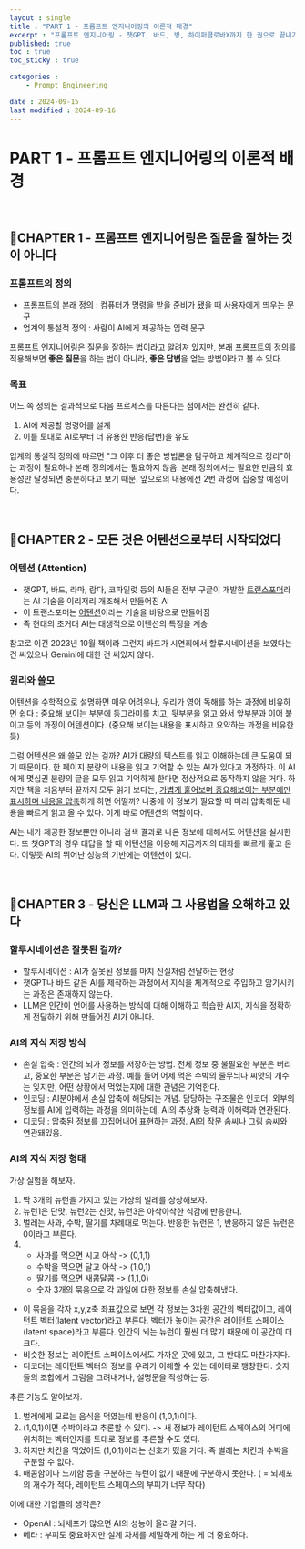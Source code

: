 ```yaml
---
layout : single
title : "PART 1 - 프롬프트 엔지니어링의 이론적 패경"
excerpt : "프롬프트 엔지니어링 - 챗GPT, 바드, 빙, 하이퍼클로바X까지 한 권으로 끝내기"
published: true
toc : true
toc_sticky : true

categories : 
    - Prompt Engineering

date : 2024-09-15
last modified : 2024-09-16
---
```


# PART 1 - 프롬프트 엔지니어링의 이론적 배경 #

<br>

## 📝CHAPTER 1 - 프롬프트 엔지니어링은 질문을 잘하는 것이 아니다 ##

### 프롬프트의 정의
 - 프롬프트의 본래 정의 : 컴퓨터가 명령을 받을 준비가 됐을 때 사용자에게 띄우는 문구  
 - 업계의 통설적 정의 : 사람이 AI에게 제공하는 입력 문구

프롬프트 엔지니어링은 질문을 잘하는 법이라고 알려져 있지만, 본래 프롬프트의 정의를 적용해보면 **좋은 질문**을 하는 법이 아니라, **좋은 답변**을 얻는 방법이라고 볼 수 있다.

### 목표
어느 쪽 정의든 결과적으로 다음 프로세스를 따른다는 점에서는 완전히 같다.  
1. AI에 제공할 명령어를 설계
2. 이를 토대로 AI로부터 더 유용한 반응(답변)을 유도  

업계의 통설적 정의에 따르면 "그 이후 더 좋은 방법론을 탐구하고 체계적으로 정리"하는 과정이 필요하나 본래 정의에서는 필요하지 않음. 본래 정의에서는 필요한 만큼의 효용성만 달성되면 충분하다고 보기 때문. 앞으로의 내용에선 2번 과정에 집중할 예정이다.

<br>

## 📝CHAPTER 2 - 모든 것은 어텐션으로부터 시작되었다  

### 어텐션 (Attention)
 - 챗GPT, 바드, 라마, 람다, 코파일럿 등의 AI들은 전부 구글이 개발한 <u>트랜스포머</u>라는 AI 기술을 이리저리 개조해서 만들어진 AI
 - 이 트랜스포머는 <u>어텐션</u>이라는 기술을 바탕으로 만들어짐
 - 즉 현대의 초거대 AI는 태생적으로 어텐션의 특징을 계승

참고로 이건 2023년 10월 책이라 그런지 바드가 시연회에서 할루시네이션을 보였다는 건 써있으나 Gemini에 대한 건 써있지 않다.

### 원리와 쓸모  
어텐션을 수학적으로 설명하면 매우 어려우나, 우리가 영어 독해를 하는 과정에 비유하면 쉽다 : 중요해 보이는 부분에 동그라미를 치고, 뒷부분을 읽고 와서 앞부분과 이어 붙이고 등의 과정이 어텐션이다. (중요해 보이는 내용을 표시하고 요약하는 과정을 비유한듯) 

그럼 어텐션은 왜 쓸모 있는 걸까? AI가 대량의 텍스트를 읽고 이해하는데 큰 도움이 되기 때문이다. 한 페이지 분량의 내용을 읽고 기억할 수 있는 AI가 있다고 가정하자. 이 AI에게 몇십권 분량의 글을 모두 읽고 기억하게 한다면 정상적으로 동작하지 않을 거다. 하지만 책을 처음부터 끝까지 모두 읽기 보다는, <u>가볍게 훑어보며 중요해보이는 부분에만 표시하며 내용을 압축</u>하게 하면 어떨까? 나중에 이 정보가 필요할 때 미리 압축해둔 내용을 빠르게 읽고 올 수 있다. 이게 바로 어텐션의 역할이다.   

AI는 내가 제공한 정보뿐만 아니라 검색 결과로 나온 정보에 대해서도 어텐션을 실시한다. 또 챗GPT의 경우 대답을 할 때 어텐션을 이용해 지금까지의 대화를 빠르게 훑고 온다. 이렇듯 AI의 뛰어난 성능의 기반에는 어텐션이 있다.  

<br>

## 📝CHAPTER 3 - 당신은 LLM과 그 사용법을 오해하고 있다

### 할루시네이션은 잘못된 걸까?
 - 할루시네이션 : AI가 잘못된 정보를 마치 진실처럼 전달하는 현상
 - 챗GPT나 바드 같은 AI를 제작하는 과정에서 지식을 체계적으로 주입하고 암기시키는 과정은 존재하지 않는다.
 - LLM은 인간이 언어를 사용하는 방식에 대해 이해하고 학습한 AI지, 지식을 정확하게 전달하기 위해 만들어진 AI가 아니다.

### AI의 지식 저장 방식
 - 손실 압축 : 인간의 뇌가 정보를 저장하는 방법. 전체 정보 중 불필요한 부분은 버리고, 중요한 부분은 남기는 과정. 예를 들어 어제 먹은 수박의 줄무늬나 씨앗의 개수는 잊지만, 어떤 상황에서 먹었는지에 대한 관념은 기억한다.
 - 인코딩 : AI분야에서 손실 압축에 해당되는 개념. 담당하는 구조물은 인코더. 외부의 정보를 AI에 입력하는 과정을 의미하는데, AI의 추상화 능력과 이해력과 연관된다.
 - 디코딩 : 압축된 정보를 끄집어내어 표현하는 과정. AI의 작문 솜씨나 그림 솜씨와 연관돼있음. 

### AI의 지식 저장 형태

가상 실험을 해보자.
1. 딱 3개의 뉴런을 가지고 있는 가상의 벌레를 상상해보자.
2. 뉴런1은 단맛, 뉴런2는 신맛, 뉴런3은 아삭아삭한 식감에 반응한다.
3. 벌레는 사과, 수박, 딸기를 차례대로 먹는다. 반응한 뉴런은 1, 반응하지 않은 뉴런은 0이라고 부른다.
4. - 사과를 먹으면 시고 아삭 -> (0,1,1)
   - 수박을 먹으면 달고 아삭 -> (1,0,1)
   - 딸기를 먹으면 새콤달콤 -> (1,1,0)
   - 숫자 3개의 묶음으로 각 과일에 대한 정보를 손실 압축해냈다.

- 이 묶음을 각자 x,y,z축 좌표값으로 보면 각 정보는 3차원 공간의 벡터값이고, 레이턴트 벡터(latent vector)라고 부른다. 벡터가 놓이는 공간은 레이턴트 스페이스(latent space)라고 부른다. 인간의 뇌는 뉴런이 훨씬 더 많기 때문에 이 공간이 더 크다.
- 비슷한 정보는 레이턴트 스페이스에서도 가까운 곳에 있고, 그 반대도 마찬가지다.
- 디코더는 레이턴트 벡터의 정보를 우리가 이해할 수 있는 데이터로 팽창한다. 숫자들의 조합에서 그림을 그려내거나, 설명문을 작성하는 등.

추론 기능도 알아보자.

1. 벌레에게 모르는 음식을 먹였는데 반응이 (1,0,1)이다.
2. (1,0,1)이면 수박이라고 추론할 수 있다. -> 새 정보가 레이턴트 스페이스의 어디에 위치하는 벡터인지를 토대로 정보를 추론할 수도 있다.
3. 하지만 치킨을 먹었어도 (1,0,1)이라는 신호가 떴을 거다. 즉 벌레는 치킨과 수박을 구분할 수 없다.
4. 매콤함이나 느끼함 등을 구분하는 뉴런이 없기 때문에 구분하지 못한다. ( = 뇌세포의 개수가 적다, 레이턴트 스페이스의 부피가 너무 작다)

이에 대한 기업들의 생각은?
- OpenAI : 뇌세포가 많으면 AI의 성능이 올라갈 거다. 
- 메타 : 부피도 중요하지만 설계 자체를 세밀하게 하는 게 더 중요하다. 
